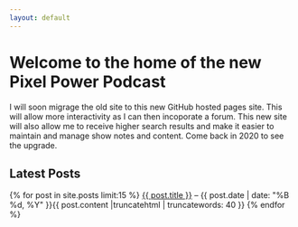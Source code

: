 ```yaml
---
layout: default
---
```


# Welcome to the home of the new Pixel Power Podcast

I will soon migrage the old site to this new GitHub hosted pages site. This will allow more interactivity as I can then incoporate a forum. This new site will also allow me to receive higher search results and make it easier to maintain and manage show notes and content. Come back in 2020 to see the upgrade.

## Latest Posts
{% for post in site.posts limit:15 %}
<a href="{{ post.url }}">{{ post.title }}</a> – {{ post.date | date: "%B %d, %Y" }}{{ post.content |truncatehtml | truncatewords: 40 }}
{% endfor %}